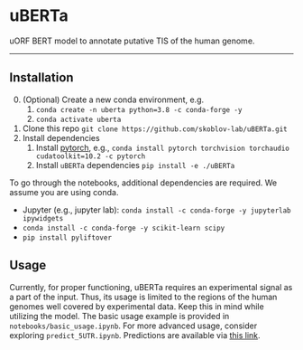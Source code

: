 # uBERTa

uORF BERT model to annotate putative TIS of the human genome.

----

## Installation

0. (Optional) Create a new conda environment, e.g. 
   1. `conda create -n uberta python=3.8 -c conda-forge -y`
   2. `conda activate uberta`
1. Clone this repo `git clone https://github.com/skoblov-lab/uBERTa.git`
2. Install dependencies
   1. Install [pytorch](https://pytorch.org/get-started/locally/), e.g., `conda install pytorch torchvision torchaudio cudatoolkit=10.2 -c pytorch`
   2. Install `uBERTa` dependencies `pip install -e ./uBERTa`

To go through the notebooks, additional dependencies are required. 
We assume you are using conda.

- Jupyter (e.g., jupyter lab): `conda install -c conda-forge -y jupyterlab ipywidgets`
- `conda install -c conda-forge -y scikit-learn scipy`
- `pip install pyliftover`

## Usage

Currently, for proper functioning, uBERTa requires an experimental signal as a part of the input.
Thus, its usage is limited to the regions of the human genomes well covered by experimental data.
Keep this in mind while utilizing the model.
The basic usage example is provided in `notebooks/basic_usage.ipynb`.
For more advanced usage, consider exploring `predict_5UTR.ipynb`.
Predictions are available via [this link](https://drive.google.com/file/d/1a6JlTgCKxO45nRLJ1qMpi6B-8OYLCrWf/view?usp=sharing).
